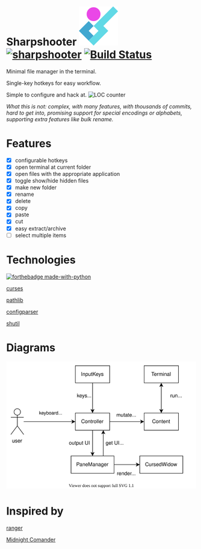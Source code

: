 
# Sharpshooter ![LOGO](./img/sharpshooter_logo.svg) [![sharpshooter](https://snapcraft.io/sharpshooter/badge.svg)](https://snapcraft.io/sharpshooter) [![Build Status](https://travis-ci.com/vs-slavchev/sharpshooter.svg?branch=master)](https://travis-ci.com/vs-slavchev/sharpshooter)

Minimal file manager in the terminal.

Single-key hotkeys for easy workflow.

Simple to configure and hack at.
![LOC counter](https://tokei.rs/b1/github/vs-slavchev/sharpshooter?category=code)

*What this is not: complex, with many features, with thousands of commits, hard to get into, promising support for special encodings or alphabets, supporting extra features like bulk rename.*

# Features
- [x] configurable hotkeys
- [x] open terminal at current folder
- [x] open files with the appropriate application
- [x] toggle show/hide hidden files
- [x] make new folder
- [x] rename
- [x] delete
- [x] copy
- [x] paste
- [x] cut
- [x] easy extract/archive
- [ ] select multiple items

# Technologies

[![forthebadge made-with-python](http://ForTheBadge.com/images/badges/made-with-python.svg)](https://www.python.org/)

[curses](https://docs.python.org/3/library/curses.html)

[pathlib](https://docs.python.org/3/library/pathlib.html)

[configparser](https://docs.python.org/3/library/configparser.html)

[shutil](https://docs.python.org/3/library/shutil.html)

# Diagrams

![block_diagram](./docs/block_diagram.svg)

# Inspired by
[ranger](https://ranger.github.io/)

[Midnight Comander](https://midnight-commander.org/)
